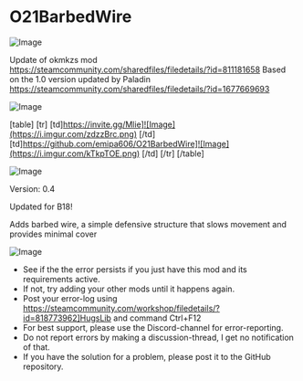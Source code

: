 # O21BarbedWire

![Image](https://i.imgur.com/WAEzk68.png)

Update of okmkzs mod
https://steamcommunity.com/sharedfiles/filedetails/?id=811181658
Based on the 1.0 version updated by Paladin
https://steamcommunity.com/sharedfiles/filedetails/?id=1677669693

![Image](https://i.imgur.com/7Gzt3Rg.png)


[table]
	[tr]
		[td]https://invite.gg/Mlie]![Image](https://i.imgur.com/zdzzBrc.png)
[/td]
		[td]https://github.com/emipa606/O21BarbedWire]![Image](https://i.imgur.com/kTkpTOE.png)
[/td]
	[/tr]
[/table]
	
![Image](https://i.imgur.com/NOW7jU1.png)


Version: 0.4
 
Updated for B18!

Adds barbed wire, a simple defensive structure that slows movement and provides minimal cover


![Image](https://i.imgur.com/Rs6T6cr.png)



-  See if the the error persists if you just have this mod and its requirements active.
-  If not, try adding your other mods until it happens again.
-  Post your error-log using https://steamcommunity.com/workshop/filedetails/?id=818773962]HugsLib and command Ctrl+F12
-  For best support, please use the Discord-channel for error-reporting.
-  Do not report errors by making a discussion-thread, I get no notification of that.
-  If you have the solution for a problem, please post it to the GitHub repository.



